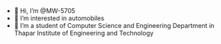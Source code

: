 - 👋 Hi, I’m @MW-5705
- 👀 I’m interested in automobiles
- 🌱 I’m a student of Computer Science and Engineering Department in Thapar Institute of Engineering and Technology

<!---
MW-5705/MW-5705 is a ✨ special ✨ repository because its `README.md` (this file) appears on your GitHub profile.
You can click the Preview link to take a look at your changes.
--->
